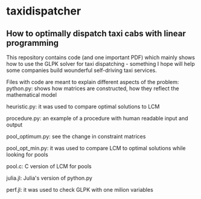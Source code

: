# taxidispatcher
## How to optimally dispatch taxi cabs with linear programming

This repository contains code (and one important PDF) which mainly shows how to use the GLPK solver for taxi dispatching - something I hope will help some companies build wounderful self-driving taxi services. 

Files with code are meant to explain different aspects of the problem:
python.py: shows how matrices are constructed, how they reflect the mathematical model

heuristic.py: it was used to compare optimal solutions to LCM

procedure.py: an example of a procedure with human readable input and output

pool_optimum.py: see the change in constraint matrices

pool_opt_min.py: it was used to compare LCM to optimal solutions while looking for pools

pool.c: C version of LCM for pools

julia.jl: Julia's version of python.py

perf.jl: it was used to check GLPK with one milion variables
